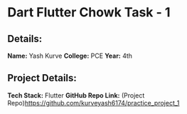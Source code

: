 # Dart Flutter Chowk Task - 1
## Details:
**Name:** Yash Kurve
**College:** PCE
**Year:** 4th

## Project Details:
**Tech Stack:** Flutter
**GitHub Repo Link:** (Project Repo)https://github.com/kurveyash6174/practice_project_1